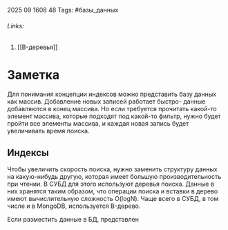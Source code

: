 2025 09 1608 48
Tags: #базы_данных 
###### Links: 
1) [[B-деревья]]
# Заметка
Для понимания концепции индексов можно представить базу данных как массив. Добавление новых записей работает быстро- данные добавляются в конец массива.
Но если требуется прочитать какой-то элемент массива, которые подходят под какой-то фильтр, нужно будет пройти все элементы массива, и каждая новая запись будет увеличивать время поиска.
## Индексы
Чтобы увеличить скорость поиска, нужно заменить структуру данных на какую-нибудь другую, которая имеет большую производительность при чтении. В СУБД для этого используют деревья поиска. Данные в них хранятся таким образом, что операции поиска и вставки в дерево имеют вычислительную сложность O(logN). Чаще всего в СУБД, в том числе и в MongoDB, используется B-дерево.

Если разместить данные в БД, представлен